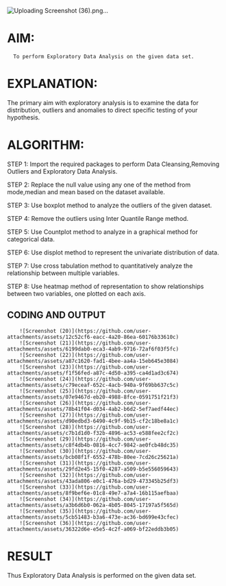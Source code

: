![Uploading Screenshot (36).png…]()

# AIM:
      To perform Exploratory Data Analysis on the given data set.
      
# EXPLANATION:
  The primary aim with exploratory analysis is to examine the data for distribution, outliers and anomalies to direct specific testing of your hypothesis.
  
# ALGORITHM:
STEP 1: Import the required packages to perform Data Cleansing,Removing Outliers and Exploratory Data Analysis.

STEP 2: Replace the null value using any one of the method from mode,median and mean based on the dataset available.

STEP 3: Use boxplot method to analyze the outliers of the given dataset.

STEP 4: Remove the outliers using Inter Quantile Range method.

STEP 5: Use Countplot method to analyze in a graphical method for categorical data.

STEP 6: Use displot method to represent the univariate distribution of data.

STEP 7: Use cross tabulation method to quantitatively analyze the relationship between multiple variables.

STEP 8: Use heatmap method of representation to show relationships between two variables, one plotted on each axis.

## CODING AND OUTPUT
        ![Screenshot (20)](https://github.com/user-attachments/assets/12c52cf6-eacc-4a20-86ea-60176b33610c)
        ![Screenshot (21)](https://github.com/user-attachments/assets/6199dab0-eca3-4ab9-9716-72af6f03f5fc)
        ![Screenshot (22)](https://github.com/user-attachments/assets/a87c1620-fad1-4bee-aa4a-15eb645e3084)
        ![Screenshot (23)](https://github.com/user-attachments/assets/f1f56fed-a87c-4d50-a395-ca4d1ad3c674)
        ![Screenshot (24)](https://github.com/user-attachments/assets/c79eceaf-652c-4acb-940a-9f69bb637c5c)
        ![Screenshot (25)](https://github.com/user-attachments/assets/07e9467d-eb20-4988-8fce-0591751f21f3)
        ![Screenshot (26)](https://github.com/user-attachments/assets/78b41f04-d034-4ab2-b6d2-5ef7aedf44ec)
        ![Screenshot (27)](https://github.com/user-attachments/assets/d90edbd3-6490-4c9f-9b15-cf2c18be8a1c)
        ![Screenshot (28)](https://github.com/user-attachments/assets/c7b1d1d0-f32b-4896-ac53-e588fee2cf2c)
        ![Screenshot (29)](https://github.com/user-attachments/assets/c8f4db4b-0816-4cc7-9842-ae0fcb48dc35)
        ![Screenshot (30)](https://github.com/user-attachments/assets/bcb08f1f-6552-478b-80ee-7cd26c25621a)
        ![Screenshot (31)](https://github.com/user-attachments/assets/29fd2e45-15f0-4287-a509-b5e556059643)
        ![Screenshot (32)](https://github.com/user-attachments/assets/43ada806-e0c1-476a-bd29-473345b25df3)
        ![Screenshot (33)](https://github.com/user-attachments/assets/8f9bef6e-01c8-49e7-a7a4-16b115aefbaa)
        ![Screenshot (34)](https://github.com/user-attachments/assets/a3b6d6b0-062a-4b05-8045-17197a5f565d)
        ![Screenshot (35)](https://github.com/user-attachments/assets/5cb51483-b3a6-473e-ac36-bd699e43cfec)
        ![Screenshot (36)](https://github.com/user-attachments/assets/36322d6e-e5e5-4c2f-a069-bf22eddb3b05)
        
                        




        
                
                
      




        

        

        

        

        

        

        
        

        

        

        




        





# RESULT
 Thus  Exploratory Data Analysis is performed on the given data set.
